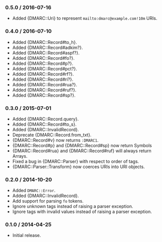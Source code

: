 ### 0.5.0 / 2016-07-16

* Added {DMARC::Uri} to represent `mailto:dmarc@example.com!10m` URIs.

### 0.4.0 / 2016-07-10

* Added {DMARC::Record#to_h}.
* Added {DMARC::Record#adkim?}.
* Added {DMARC::Record#aspf?}.
* Added {DMARC::Record#fo?}.
* Added {DMARC::Record#p?}.
* Added {DMARC::Record#pct?}.
* Added {DMARC::Record#rf?}.
* Added {DMARC::Record#ri?}.
* Added {DMARC::Record#rua?}.
* Added {DMARC::Record#ruf?}.
* Added {DMARC::Record#sp?}.

### 0.3.0 / 2015-07-01

* Added {DMARC::Record.query}.
* Added {DMARC::Record#to_s}.
* Added {DMARC::InvalidRecord}.
* Deprecate {DMARC::Record.from_txt}.
* {DMARC::Record#v} now returns `:DMARC1`.
* {DMARC::Record#p} and {DMARC::Record#sp} now return Symbols
* {DMARC::Record#rua} and {DMARC::Record#ruf} will always return Arrays.
* Fixed a bug in {DMARC::Parser} with respect to order of tags.
* {DMARC::Parser::Transform} now coerces URIs into URI objects.

### 0.2.0 / 2014-10-20

* Added `DMARC::Error`.
* Added {DMARC::InvalidRecord}.
* Add support for parsing `fo` tokens.
* Ignore unknown tags instead of raising a parser exception.
* Ignore tags with invalid values instead of raising a parser exception.

### 0.1.0 / 2014-04-25

* Initial release.

